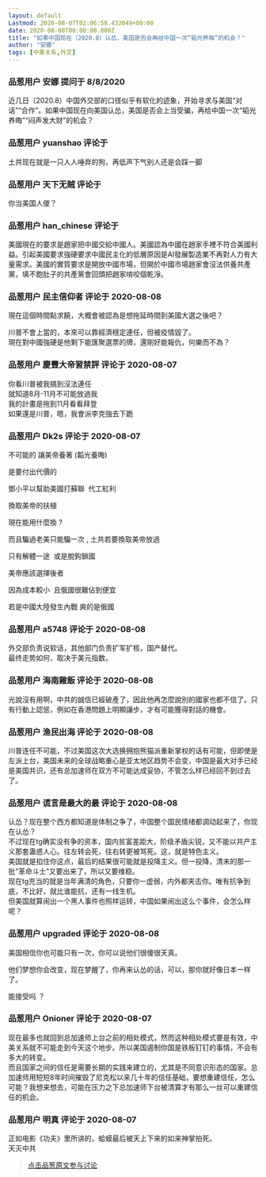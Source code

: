 ```yaml
---
layout: default
Lastmod: 2020-08-07T02:06:58.432049+00:00
date: 2020-08-08T00:00:00.000Z
title: "如果中国现在（2020.8）认怂，美国是否会再给中国一次“韬光养晦”的机会？"
author: "安娜"
tags: [中美关系,外交]
---
```



### 品葱用户 **安娜** 提问于 8/8/2020
    
近几日（2020.8）中国外交部的口径似乎有软化的迹象，开始寻求与美国“对话”“合作”。如果中国现在向美国认怂，美国是否会上当受骗，再给中国一次“韬光养晦”“闷声发大财”的机会？
    
                

### 品葱用户 **yuanshao** 评论于 
        
土共现在就是一只人人唾弃的狗，再低声下气别人还是会踩一脚
        
                

### 品葱用户 **天下无贼** 评论于 
        
你当美国人儍？
        
                

### 品葱用户 **han_chinese** 评论于 
        
美國現在的要求是趙家把中國交給中國人。美國認為中國在趙家手裡不符合美國利益。引起美國要求強硬要求中國民主化的低層原因是AI發展製造業不再對人力有大量需求。美國的實質要求是開放中國市場，但開於中國市場趙家會沒法供養共產黨，填不飽肚子的共產黨會回頭把趙家啃咬個乾淨。
        
                

### 品葱用户 **民主信仰者** 评论于 2020-08-08
        
現在這個時間點求饒，大概會被認為是想拖延時間到美國大選之後吧？  
  
川普不會上當的，本來可以靠經濟穩定連任，但被疫情毀了。  
現在對中國強硬是他剩下能匯聚選票的牌，還剛好能報仇，何樂而不為？
        
                

### 品葱用户 **慶豐大帝習禁評** 评论于 2020-08-07
        
你看川普被我搞到沒法連任  
就知道8月-11月不可能放過我  
我的計畫是拖到11月看看拜登  
如果還是川普，嗯，我會派李克強去下跪
        
                

### 品葱用户 **Dk2s** 评论于 2020-08-07
        
不可能的 讓美帝養著 (韜光養晦)  
  
是要付出代價的  
  
鄧小平以幫助美國打蘇聯  代工紅利  
  
換取美帝的扶植  
  
現在能用什麼換 ?  
  
而且騙過老美只能騙一次 , 土共若要換取美帝放過  
  
只有解體一途  或是脫鉤鎖國  
  
美帝應該選擇後者  
  
因為成本較小  且俄國很難佔到便宜  
  
若是中國大陸發生內戰 爽的是俄國
        
                

### 品葱用户 **a5748** 评论于 2020-08-08
        
外交部负责说软话，其他部门负责扩军扩核，国产替代。  
最终走势如何，取决于美元指数。
        
                

### 品葱用户 **海南雞飯** 评论于 2020-08-08
        
光說沒有用啊，中共的誠信已經破產了，因此他再怎麼說別的國家也都不信了。只有行動上認慫，例如在香港問題上明顯讓步，才有可能獲得對話的機會。
        
                

### 品葱用户 **渔民出海** 评论于 2020-08-08
        
川普连任不可能，不过美国这次大选换拥抱熊猫派重新掌权的话有可能，但即使是左派上台，美国未来的全球战略重心是亚太地区趋势不会变，中国是最大对手已经是美国共识，还有总加速师在双方不可能达成妥协，不管怎么样已经回不到过去了。
        
                

### 品葱用户 **谎言是最大的最** 评论于 2020-08-08
        
认怂？现在整个西方都知道是体制之争了，中国整个国民情绪都调动起来了，你现在认怂？  
不过现在tg确实没有争的资本，国内贫富差距大，阶级矛盾尖锐，又不能以共产主义那套蛊惑人心。往左转会死，往右转更被骂死。这，就是特色主义。  
美国就是掐住你这点，最后的结果很可能就是投降主义。但一投降，清末的那一批“革命斗士”又要出来了，所以又要维稳。  
现在tg充当的就是当年满清的角色，只要你一虚弱，内外都夹击你。唯有抗争到底，不比好，就比谁能抗，还有一线生机。  
但美国就算闹出一个黑人事件也照样运转，中国如果闹出这么个事件，会怎么样呢？
        
                

### 品葱用户 **upgraded** 评论于 2020-08-08
        
美国相信你也可能只有一次，你可以说他们很傻很天真。  
  
他们梦想你会改变，现在梦醒了，你再来认怂的话，可以，那你就好像日本一样了。  
  
能接受吗 ？
        
                

### 品葱用户 **Onioner** 评论于 2020-08-07
        
现在最多也就回到总加速师上台之前的相处模式，然而这种相处模式要是有效，中美关系就不可能走到今天这个地步。所以美国遏制你国是铁板钉钉的事情，不会有多大的转变。  
而且国家之间的信任是需要长期的实践来建立的，尤其是不同意识形态的国家。总加速师用短短8年时间摧毁了尼克松以来几十年的信任基础，要想重建信任，怎么可能？我想来想去，可能在压力之下总加速师下台被清算才有那么一丝可以重建信任的机会。
        
                

### 品葱用户 **明真** 评论于 2020-08-07
        
正如电影《功夫》里所讲的，蛤蟆最后被天上下来的如来神掌拍死。  
天灭中共
        
                





> [点击品葱原文参与讨论](https://pincong.rocks/question/29494)

